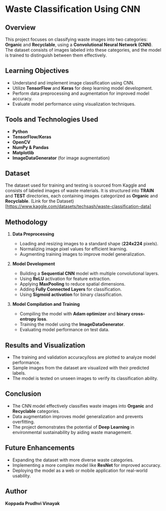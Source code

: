 # Waste Classification Using CNN

## Overview
This project focuses on classifying waste images into two categories: **Organic** and **Recyclable**, using a **Convolutional Neural Network (CNN)**. The dataset consists of images labeled into these categories, and the model is trained to distinguish between them effectively.

## Learning Objectives
- Understand and implement image classification using CNN.
- Utilize **TensorFlow** and **Keras** for deep learning model development.
- Perform data preprocessing and augmentation for improved model accuracy.
- Evaluate model performance using visualization techniques.

## Tools and Technologies Used
- **Python**
- **TensorFlow/Keras**
- **OpenCV**
- **NumPy & Pandas**
- **Matplotlib**
- **ImageDataGenerator** (for image augmentation)

## Dataset
The dataset used for training and testing is sourced from Kaggle and consists of labeled images of waste materials. It is structured into **TRAIN** and **TEST** directories, each containing images categorized as **Organic** and **Recyclable**. 
(Link for the Dataset)[https://www.kaggle.com/datasets/techsash/waste-classification-data]

## Methodology
1. **Data Preprocessing**
   - Loading and resizing images to a standard shape (**224x224** pixels).
   - Normalizing image pixel values for efficient learning.
   - Augmenting training images to improve model generalization.
   
2. **Model Development**
   - Building a **Sequential CNN** model with multiple convolutional layers.
   - Using **ReLU** activation for feature extraction.
   - Applying **MaxPooling** to reduce spatial dimensions.
   - Adding **Fully Connected Layers** for classification.
   - Using **Sigmoid activation** for binary classification.
   
3. **Model Compilation and Training**
   - Compiling the model with **Adam optimizer** and **binary cross-entropy loss**.
   - Training the model using the **ImageDataGenerator**.
   - Evaluating model performance on test data.

## Results and Visualization
- The training and validation accuracy/loss are plotted to analyze model performance.
- Sample images from the dataset are visualized with their predicted labels.
- The model is tested on unseen images to verify its classification ability.

## Conclusion
- The CNN model effectively classifies waste images into **Organic** and **Recyclable** categories.
- Data augmentation improves model generalization and prevents overfitting.
- The project demonstrates the potential of **Deep Learning** in environmental sustainability by aiding waste management.

## Future Enhancements
- Expanding the dataset with more diverse waste categories.
- Implementing a more complex model like **ResNet** for improved accuracy.
- Deploying the model as a web or mobile application for real-world usability.

## Author
**Koppada Prudhvi Vinayak**
